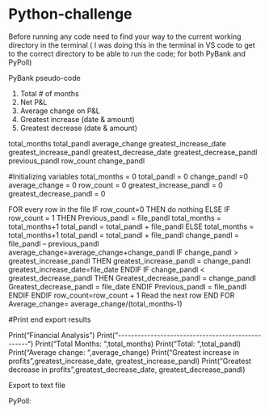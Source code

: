 # Python-challenge
Before running any code need to find your way to the current working directory in the terminal ( I was doing this in the terminal in VS code to get to the correct directory to be able to run the code; for both PyBank and PyPoll)


PyBank pseudo-code
1. Total # of months
2. Net P&L
3. Average change on P&L
4. Greatest increase (date & amount)
5. Greatest decrease (date & amount)
 
 
total_months
total_pandl
average_change
greatest_increase_date
greatest_increase_pandl
greatest_decrease_date
greatest_decrease_pandl
previous_pandl
row_count
change_pandl
 
#Initializing variables
total_months = 0
total_pandl = 0
change_pandl =0
average_change = 0
row_count = 0
greatest_increase_pandl = 0
greatest_decrease_pandl = 0
 
 
FOR every row in the file
        IF row_count=0
        THEN
do nothing
        ELSE
                        IF row_count = 1
                        THEN
                                        Previous_pandl = file_pandl
                                total_months = total_months+1
total_pandl = total_pandl + file_pandl
                        ELSE
                                total_months = total_months+1
                                total_pandl = total_pandl + file_pandl
                                change_pandl = file_pandl – previous_pandl
                                average_change=average_change+change_pandl
                                IF change_pandl > greatest_increase_pandl
                                THEN
                                                greatest_increase_pandl = change_pandl
                                                greatest_increase_date=file_date
                                ENDIF
                                IF change_pandl < greatest_decrease_pandl
                                THEN
                                                Greatest_decrease_pandl = change_pandl
                                                Greatest_decrease_pandl = file_date
                                ENDIF
                                        Previous_pandl = file_pandl
                ENDIF
        ENDIF
row_count=row_count + 1
Read the next row
END FOR
Average_change= average_change/(total_months-1)
 
#Print end export results
 
Print(“Financial Analysis”)
Print(“--------------------------------------------------“)
Print(“Total Months: “,total_months)
Print(“Total: “,total_pandl)
Print(“Average change: “,average_change)
Print(“Greatest increase in profits”,greatest_increase_date, greatest_increase_pandl)
Print(“Greatest decrease in profits”,greatest_decrease_date, greatest_decrease_pandl)
 
Export to text file




PyPoll:

